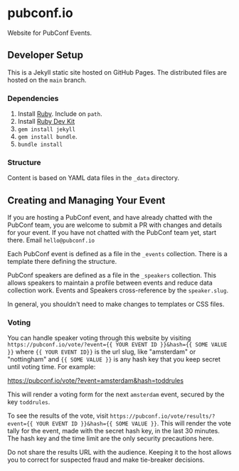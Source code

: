 # pubconf.io
Website for PubConf Events.

## Developer Setup

This is a Jekyll static site hosted on GitHub Pages. The distributed files are hosted on the `main` branch.

### Dependencies

1. Install [Ruby](http://rubyinstaller.org/). Include on `path`.
2. Install [Ruby Dev Kit](https://github.com/oneclick/rubyinstaller/wiki/Development-Kit)
3. `gem install jekyll`
4. `gem install bundle`.
5. `bundle install`

### Structure

Content is based on YAML data files in the `_data` directory.

## Creating and Managing Your Event

If you are hosting a PubConf event, and have already chatted with the PubConf team, you are welcome to submit a PR with changes and details for your event. If you have not chatted with the PubConf team yet, start there. Email `hello@pubconf.io`

Each PubConf event is defined as a file in the `_events` collection. There is a template there defining the structure.

PubConf speakers are defined as a file in the `_speakers` collection. This allows speakers to maintain a profile between events and reduce data collection work. Events and Speakers cross-reference by the `speaker.slug`.

In general, you shouldn't need to make changes to templates or CSS files.

### Voting

You can handle speaker voting through this website by visiting `https://pubconf.io/vote/?event={{ YOUR EVENT ID }}&hash={{ SOME VALUE }}` where `{{ YOUR EVENT ID}}` is the url slug, like "amsterdam" or "nottingham" and `{{ SOME VALUE }}` is any hash key that you keep secret until voting time. For example:

https://pubconf.io/vote/?event=amsterdam&hash=toddrules

This will render a voting form for the next `amsterdam` event, secured by the key `toddrules`.

To see the results of the vote, visit `https://pubconf.io/vote/results/?event={{ YOUR EVENT ID }}&hash={{ SOME VALUE }}`. This will render the vote tally for the event, made with the secret hash key, in the last 30 minutes. The hash key and the time limit are the only security precautions here.

Do not share the results URL with the audience. Keeping it to the host allows you to correct for suspected fraud and make tie-breaker decisions.

